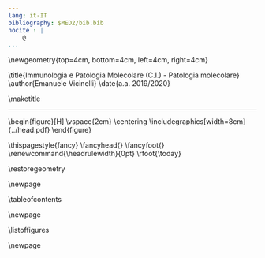 ```yaml
---
lang: it-IT
bibliography: $MED2/bib.bib
nocite : |
    @
...
```


\newgeometry{top=4cm, bottom=4cm, left=4cm, right=4cm}

\title{Immunologia e Patologia Molecolare (C.I.) - Patologia molecolare}
\author{Emanuele Vicinelli}
\date{a.a. 2019/2020}

\maketitle

* * * *

\begin{figure}[H]
\vspace{2cm}
\centering
\includegraphics[width=8cm]{../head.pdf}
\end{figure}


<!-- Data in cui il pdf è stato compilato-->
\thispagestyle{fancy}
\fancyhead{}
\fancyfoot{}
\renewcommand{\headrulewidth}{0pt}
\rfoot{\today}

\restoregeometry

\newpage

\tableofcontents

\newpage

\listoffigures


\newpage
